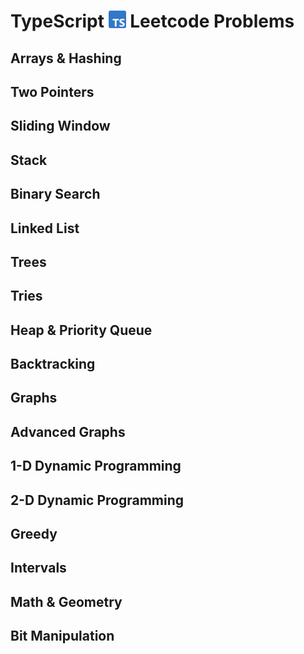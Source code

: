 # TypeScript <img src="../assets/tsLogo.png" style="height: 1em; vertical-align: top"> Leetcode Problems

## Arrays & Hashing


## Two Pointers


## Sliding Window

## Stack

## Binary Search

## Linked List

## Trees

## Tries

## Heap & Priority Queue

## Backtracking 

## Graphs

## Advanced Graphs

## 1-D Dynamic Programming

## 2-D Dynamic Programming 

## Greedy

## Intervals

## Math & Geometry

## Bit Manipulation